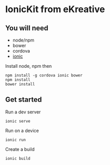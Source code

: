 # IonicKit from eKreative

## You will need

* node/npm
* bower
* cordova
* [ionic](http://ionicframework.com/)

Install node, npm then

    npm install -g cordova ionic bower
    npm install
    bower install

## Get started

Run a dev server

    ionic serve

Run on a device

    ionic run
    
Create a build

    ionic build
